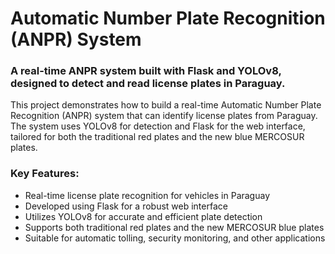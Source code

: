 # Automatic Number Plate Recognition (ANPR) System

### A real-time ANPR system built with Flask and YOLOv8, designed to detect and read license plates in Paraguay.

This project demonstrates how to build a real-time Automatic Number Plate Recognition (ANPR) system that can identify license plates from Paraguay. The system uses YOLOv8 for detection and Flask for the web interface, tailored for both the traditional red plates and the new blue MERCOSUR plates.

### Key Features:
- Real-time license plate recognition for vehicles in Paraguay
- Developed using Flask for a robust web interface
- Utilizes YOLOv8 for accurate and efficient plate detection
- Supports both traditional red plates and the new MERCOSUR blue plates
- Suitable for automatic tolling, security monitoring, and other applications